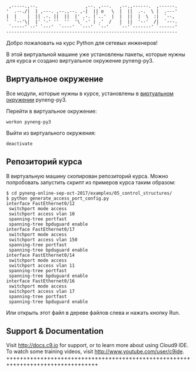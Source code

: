 
     ,-----.,--.                  ,--. ,---.   ,--.,------.  ,------.
    '  .--./|  | ,---. ,--.,--. ,-|  || o   \  |  ||  .-.  \ |  .---'
    |  |    |  || .-. ||  ||  |' .-. |`..'  |  |  ||  |  \  :|  `--, 
    '  '--'\|  |' '-' ''  ''  '\ `-' | .'  /   |  ||  '--'  /|  `---.
     `-----'`--' `---'  `----'  `---'  `--'    `--'`-------' `------'
    ----------------------------------------------------------------- 

Добро пожаловать на курс Python для сетевых инженеров!

В этой виртуальной машине уже установлены пакеты, которые нужны для курса
и создано виртуальное окружение pyneng-py3.

## Виртуальное окружение

Все модули, которые нужны в курсе, установлены в  [виртуальном окружении](https://natenka.gitbooks.io/pyneng/content/v/python3.6/book/01_intro/virtualenv.html) pyneng-py3.

Перейти в виртуальное окружение:
```
workon pyneng-py3
```

Выйти из виртуального окружения:
```
deactivate
```

## Репозиторий курса

В виртуальную машину скопирован репозиторий курса.
Можно попробовать запустить скрипт из примеров курса таким образом:
```
$ cd pyneng-online-sep-oct-2017/examples/05_control_structures/
$ python generate_access_port_config.py 
interface FastEthernet0/12
 switchport mode access
 switchport access vlan 10
 spanning-tree portfast
 spanning-tree bpduguard enable
interface FastEthernet0/17
 switchport mode access
 switchport access vlan 150
 spanning-tree portfast
 spanning-tree bpduguard enable
interface FastEthernet0/14
 switchport mode access
 switchport access vlan 11
 spanning-tree portfast
 spanning-tree bpduguard enable
interface FastEthernet0/16
 switchport mode access
 switchport access vlan 17
 spanning-tree portfast
 spanning-tree bpduguard enable
```

Или открыть этот файл в дереве файлов слева и нажать кнопку Run.


## Support & Documentation

Visit http://docs.c9.io for support, or to learn more about using Cloud9 IDE.
To watch some training videos, visit http://www.youtube.com/user/c9ide.
+++++++++++++++++++++++++++++++++++++++++++++++++++++++++++++++++++++++++++++++++